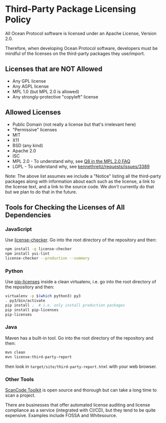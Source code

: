 # Third-Party Package Licensing Policy

All Ocean Protocol software is licensed under an Apache License, Version 2.0.

Therefore, when developing Ocean Protocol software, developers must be mindful of the licenses on the third-party packages they use/import.

## Licenses that are NOT Allowed

- Any GPL license
- Any AGPL license
- MPL 1.0 (but MPL 2.0 is allowed)
- Any strongly-protective "copyleft" license

## Allowed Licenses

- Public Domain (not really a license but that's irrelevant here)
- "Permissive" licenses
- MIT
- X11
- BSD (any kind)
- Apache 2.0
- ISC
- MPL 2.0 - To understand why, see [Q8 in the MPL 2.0 FAQ](https://www.mozilla.org/en-US/MPL/2.0/FAQ/)
- LGPL - To understand why, see [kennethreitz/requests/issues/3389](https://github.com/kennethreitz/requests/issues/3389)

Note: The above list assumes we include a "Notice" listing all the third-party packages along with information about each such as the license, a link to the license text, and a link to the source code. We _don't_ currently do that but we plan to do that in the future.

## Tools for Checking the Licenses of All Dependencies

### JavaScript

Use [license-checker](https://www.npmjs.com/package/license-checker). Go into the root directory of the repository and then:

```bash
npm install -g license-checker
npm install yui-lint
license-checker --production --summary
```

### Python

Use [pip-licenses](https://pypi.org/project/pip-licenses/) inside a clean virtualenv, i.e. go into the root directory of the repository and then:

```bash
virtualenv -p $(which python3) py3
. py3/bin/activate
pip install .  # i.e. only install production packages
pip install pip-licenses
pip-licenses
```

### Java

Maven has a built-in tool. Go into the root directory of the repository and then:

```bash
mvn clean
mvn license:third-party-report
```

then look in `target/site/third-party-report.html` with your web browser.

### Other Tools

[ScanCode Toolkit](https://github.com/nexB/scancode-toolkit) is open source and thorough but can take a long time to scan a project.

There are businesses that offer automated license auditing and license compliance as a service (integrated with CI/CD), but they tend to be quite expensive. Examples include FOSSA and Whitesource.
